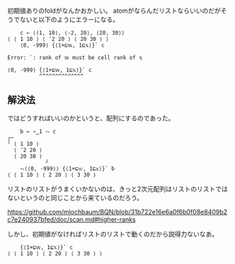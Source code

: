 
##

初期値ありのfoldがなんかおかしい。
atomがならんだリストならいいのだがそうでないと以下のようにエラーになる。

```apl
    c ← ⟨⟨1, 10⟩, ⟨-2, 20⟩, ⟨20, 30⟩⟩
⟨ ⟨ 1 10 ⟩ ⟨ ¯2 20 ⟩ ⟨ 20 30 ⟩ ⟩
    ⟨0, -999⟩ {⟨1+⊑𝕨, 1⊑𝕩⟩}` c

Error: `: rank of 𝕨 must be cell rank of 𝕩

⟨0, -999⟩ {⟨1+⊑𝕨, 1⊑𝕩⟩}` c
          ^^^^^^^^^^^^^^          
```

## 解決法

ではどうすればいいのかというと、配列にするのであった。

```apl
    b ← ∘‿1 ⥊ c
┌─           
╵ ⟨ 1 10 ⟩   
  ⟨ ¯2 20 ⟩  
  ⟨ 20 30 ⟩  
            ┘
    ⥊⟨⟨0, -999⟩⟩ {⟨1+⊑𝕨, 1⊑𝕩⟩}` b
⟨ ⟨ 1 10 ⟩ ⟨ 2 20 ⟩ ⟨ 3 30 ⟩
```

リストのリストがうまくいかないのは、きっと2次元配列はリストのリストではないというのと同じことから来ているのだろう。

https://github.com/mlochbaum/BQN/blob/31b722e16e6a0f6b0f08e8409b2c7e240937bfed/doc/scan.md#higher-ranks

しかし、初期値がなければリストのリストで動くのだから説得力ないなあ。

```apl
    {⟨1+⊑𝕨, 1⊑𝕩⟩}` c
⟨ ⟨ 1 10 ⟩ ⟨ 2 20 ⟩ ⟨ 3 30 ⟩ ⟩
```
